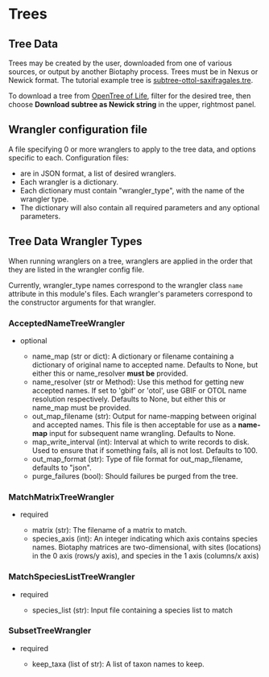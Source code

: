 # Trees

## Tree Data

Trees may be created by the user, downloaded from one of various sources, or output by
another Biotaphy process.  Trees must be in Nexus or Newick format.  The tutorial
example tree is
[subtree-ottol-saxifragales.tre](../../data/input/subtree-ottol-saxifragales.tre).

To download a tree from [OpenTree of Life](https://tree.opentreeoflife.org/), filter for
the desired tree, then choose **Download subtree as Newick string** in the upper,
rightmost panel.

## Wrangler configuration file

A file specifying 0 or more wranglers to apply to the tree data, and options
specific to each.  Configuration files:

* are in JSON format, a list of desired wranglers.
* Each wrangler is a dictionary.
* Each dictionary must contain "wrangler_type", with the name of the wrangler type.
* The dictionary will also contain all required parameters and any optional parameters.

## Tree Data Wrangler Types

When running wranglers on a tree, wranglers are applied in the order
that they are listed in the wrangler config file.

Currently, wrangler_type names correspond to the wrangler class `name` attribute in
this module's files.  Each wrangler's parameters correspond to the constructor
arguments for that wrangler.

### AcceptedNameTreeWrangler

* optional

  * name_map (str or dict): A dictionary or filename containing a dictionary of original
    name to accepted name.  Defaults to None, but either this or name_resolver
    **must be** provided.
  * name_resolver (str or Method): Use this method for getting new
    accepted names. If set to 'gbif' or 'otol', use GBIF or OTOL name resolution
    respectively.  Defaults to None, but either this or name_map must be provided.
  * out_map_filename (str): Output for name-mapping between original and accepted names.
    This file is then acceptable for use as a **name-map** input for subsequent
    name wrangling.  Defaults to None.
  * map_write_interval (int): Interval at which to write records to disk.  Used to
    ensure that if something fails, all is not lost. Defaults to 100.
  * out_map_format (str): Type of file format for out_map_filename, defaults to "json".
  * purge_failures (bool): Should failures be purged from the tree.

### MatchMatrixTreeWrangler

* required

  * matrix (str): The filename of a matrix to match.
  * species_axis (int): An integer indicating which axis contains species names.
    Biotaphy matrices are two-dimensional, with sites (locations) in the 0 axis
    (rows/y axis), and species in the 1 axis (columns/x axis)

### MatchSpeciesListTreeWrangler

* required

  * species_list (str): Input file containing a species list to match

### SubsetTreeWrangler

* required

  * keep_taxa (list of str): A list of taxon names to keep.
